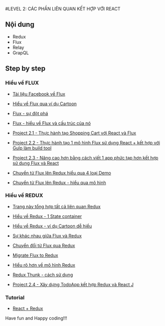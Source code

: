 #LEVEL 2: CÁC PHẦN LIÊN QUAN KẾT HỢP VỚI REACT

## Nội dung
* Redux
* Flux
* Relay
* GrapQL

## Step by step

### Hiểu về FLUX

* [Tài liệu Facebook về Flux](https://facebook.github.io/flux/docs/overview.html#content)

* [Hiểu về Flux qua ví dụ Cartoon](https://code-cartoons.com/a-cartoon-guide-to-flux-6157355ab207)

* [Flux - sự đột phá](https://medium.com/@dan_abramov/the-evolution-of-flux-frameworks-6c16ad26bb31)

* [Flux - hiểu về Flux và cấu trúc của nó](https://scotch.io/tutorials/getting-to-know-flux-the-react-js-architecture)

* [Project 2.1 - Thực hành tạo Shopping Cart với React và Flux](https://scotch.io/tutorials/creating-a-simple-shopping-cart-with-react-js-and-flux)

* [Project 2.2 - Thực hành tạo 1 mô hình Flux sử dụng React + kết hợp với Gulp làm build tool](https://tonyspiro.com/building-a-simple-react-application-using-the-flux-pattern/)

* [Project 2.3 - Nâng cao hơn bằng cách viết 1 app phức tạp hơn kết hợp sử dụng Flux và React](https://madebymany.com/stories/beyond-the-to-do-app-writing-complex-applications-using-flux-react-js)

* [Chuyển từ Flux lên Redux hiểu qua 4 loại Demo](http://react.tips/from-react-to-flux-to-redux/)

* [Chuyển từ Flux lên Redux - hiểu qua mô hình](https://blog.axosoft.com/2017/04/11/reduxifying-gitkraken/)


### Hiểu về REDUX

* [Trang này tổng hợp tất cả liên quan Redux](https://github.com/xgrommx/awesome-redux)

* [Hiểu về Redux - 1 State container](http://www.youhavetolearncomputers.com/blog/2015/9/15/a-conceptual-overview-of-redux-or-how-i-fell-in-love-with-a-javascript-state-container)

* [Hiểu về Redux - ví dụ Cartoon dễ hiểu](https://code-cartoons.com/a-cartoon-intro-to-redux-3afb775501a6)

* [Sự khác nhau giữa Flux và Redux](https://edgecoders.com/the-difference-between-flux-and-redux-71d31b118c1)

* [Chuyển đổi từ Flux qua Redux](http://redux.js.org/docs/recipes/MigratingToRedux.html)

* [Migrate Flux to Redux](http://tech.m6web.fr/migrate-smoothly-flux-isomorphic-app-to-redux/)

* [Hiểu rõ hơn về mô  hình Redux](https://medium.com/javascript-scene/10-tips-for-better-redux-architecture-69250425af44)

* [Redux Thunk - cách sử dụng](https://medium.com/@stowball/a-dummys-guide-to-redux-and-thunk-in-react-d8904a7005d3)

* [Project 2.4 - Xây dựng TodoApp kết hợp Redux và React J](https://medium.com/@rajaraodv/step-by-step-guide-to-building-react-redux-apps-using-mocks-48ca0f47f9a)

### Tutorial

* [React + Redux](https://medium.com/front-end-developers/react-redux-tutorial-d1f6c6652759)


Have fun and Happy coding!!!